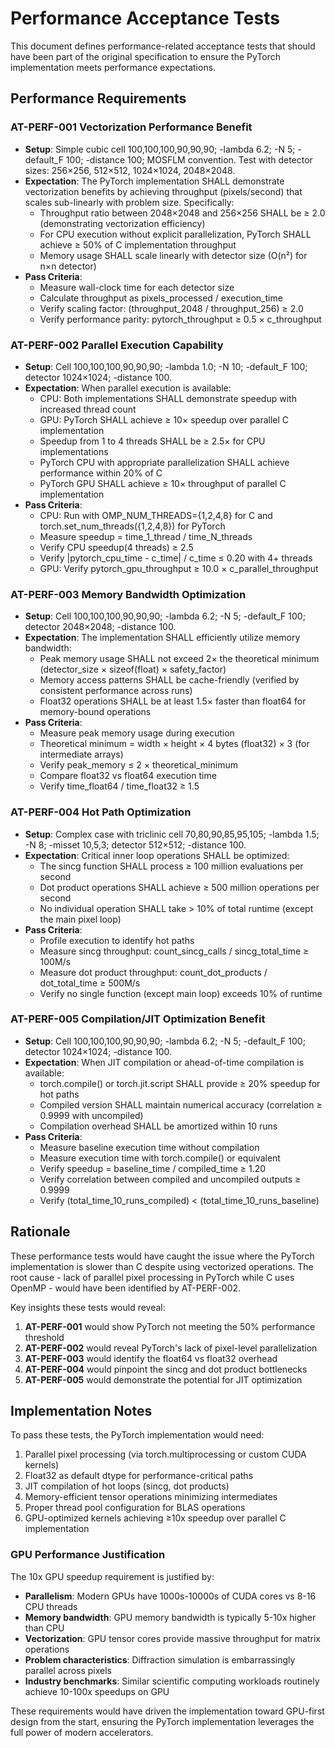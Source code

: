 # Performance Acceptance Tests

This document defines performance-related acceptance tests that should have been part of the original specification to ensure the PyTorch implementation meets performance expectations.

## Performance Requirements

### AT-PERF-001 Vectorization Performance Benefit
- **Setup**: Simple cubic cell 100,100,100,90,90,90; -lambda 6.2; -N 5; -default_F 100; -distance 100; MOSFLM convention. Test with detector sizes: 256×256, 512×512, 1024×1024, 2048×2048.
- **Expectation**: The PyTorch implementation SHALL demonstrate vectorization benefits by achieving throughput (pixels/second) that scales sub-linearly with problem size. Specifically:
  - Throughput ratio between 2048×2048 and 256×256 SHALL be ≥ 2.0 (demonstrating vectorization efficiency)
  - For CPU execution without explicit parallelization, PyTorch SHALL achieve ≥ 50% of C implementation throughput
  - Memory usage SHALL scale linearly with detector size (O(n²) for n×n detector)
- **Pass Criteria**:
  - Measure wall-clock time for each detector size
  - Calculate throughput as pixels_processed / execution_time
  - Verify scaling factor: (throughput_2048 / throughput_256) ≥ 2.0
  - Verify performance parity: pytorch_throughput ≥ 0.5 × c_throughput

### AT-PERF-002 Parallel Execution Capability
- **Setup**: Cell 100,100,100,90,90,90; -lambda 1.0; -N 10; -default_F 100; detector 1024×1024; -distance 100.
- **Expectation**: When parallel execution is available:
  - CPU: Both implementations SHALL demonstrate speedup with increased thread count
  - GPU: PyTorch SHALL achieve ≥ 10× speedup over parallel C implementation
  - Speedup from 1 to 4 threads SHALL be ≥ 2.5× for CPU implementations
  - PyTorch CPU with appropriate parallelization SHALL achieve performance within 20% of C
  - PyTorch GPU SHALL achieve ≥ 10× throughput of parallel C implementation
- **Pass Criteria**:
  - CPU: Run with OMP_NUM_THREADS={1,2,4,8} for C and torch.set_num_threads({1,2,4,8}) for PyTorch
  - Measure speedup = time_1_thread / time_N_threads
  - Verify CPU speedup(4 threads) ≥ 2.5
  - Verify |pytorch_cpu_time - c_time| / c_time ≤ 0.20 with 4+ threads
  - GPU: Verify pytorch_gpu_throughput ≥ 10.0 × c_parallel_throughput

### AT-PERF-003 Memory Bandwidth Optimization
- **Setup**: Cell 100,100,100,90,90,90; -lambda 6.2; -N 5; -default_F 100; detector 2048×2048; -distance 100.
- **Expectation**: The implementation SHALL efficiently utilize memory bandwidth:
  - Peak memory usage SHALL not exceed 2× the theoretical minimum (detector_size × sizeof(float) × safety_factor)
  - Memory access patterns SHALL be cache-friendly (verified by consistent performance across runs)
  - Float32 operations SHALL be at least 1.5× faster than float64 for memory-bound operations
- **Pass Criteria**:
  - Measure peak memory usage during execution
  - Theoretical minimum = width × height × 4 bytes (float32) × 3 (for intermediate arrays)
  - Verify peak_memory ≤ 2 × theoretical_minimum
  - Compare float32 vs float64 execution time
  - Verify time_float64 / time_float32 ≥ 1.5

### AT-PERF-004 Hot Path Optimization
- **Setup**: Complex case with triclinic cell 70,80,90,85,95,105; -lambda 1.5; -N 8; -misset 10,5,3; detector 512×512; -distance 100.
- **Expectation**: Critical inner loop operations SHALL be optimized:
  - The sincg function SHALL process ≥ 100 million evaluations per second
  - Dot product operations SHALL achieve ≥ 500 million operations per second
  - No individual operation SHALL take > 10% of total runtime (except the main pixel loop)
- **Pass Criteria**:
  - Profile execution to identify hot paths
  - Measure sincg throughput: count_sincg_calls / sincg_total_time ≥ 100M/s
  - Measure dot product throughput: count_dot_products / dot_total_time ≥ 500M/s
  - Verify no single function (except main loop) exceeds 10% of runtime

### AT-PERF-005 Compilation/JIT Optimization Benefit
- **Setup**: Cell 100,100,100,90,90,90; -lambda 6.2; -N 5; -default_F 100; detector 1024×1024; -distance 100.
- **Expectation**: When JIT compilation or ahead-of-time compilation is available:
  - torch.compile() or torch.jit.script SHALL provide ≥ 20% speedup for hot paths
  - Compiled version SHALL maintain numerical accuracy (correlation ≥ 0.9999 with uncompiled)
  - Compilation overhead SHALL be amortized within 10 runs
- **Pass Criteria**:
  - Measure baseline execution time without compilation
  - Measure execution time with torch.compile() or equivalent
  - Verify speedup = baseline_time / compiled_time ≥ 1.20
  - Verify correlation between compiled and uncompiled outputs ≥ 0.9999
  - Verify (total_time_10_runs_compiled) < (total_time_10_runs_baseline)

## Rationale

These performance tests would have caught the issue where the PyTorch implementation is slower than C despite using vectorized operations. The root cause - lack of parallel pixel processing in PyTorch while C uses OpenMP - would have been identified by AT-PERF-002.

Key insights these tests would reveal:
1. **AT-PERF-001** would show PyTorch not meeting the 50% performance threshold
2. **AT-PERF-002** would reveal PyTorch's lack of pixel-level parallelization
3. **AT-PERF-003** would identify the float64 vs float32 overhead
4. **AT-PERF-004** would pinpoint the sincg and dot product bottlenecks
5. **AT-PERF-005** would demonstrate the potential for JIT optimization

## Implementation Notes

To pass these tests, the PyTorch implementation would need:
1. Parallel pixel processing (via torch.multiprocessing or custom CUDA kernels)
2. Float32 as default dtype for performance-critical paths
3. JIT compilation of hot loops (sincg, dot products)
4. Memory-efficient tensor operations minimizing intermediates
5. Proper thread pool configuration for BLAS operations
6. GPU-optimized kernels achieving ≥10x speedup over parallel C implementation

### GPU Performance Justification

The 10x GPU speedup requirement is justified by:
- **Parallelism**: Modern GPUs have 1000s-10000s of CUDA cores vs 8-16 CPU threads
- **Memory bandwidth**: GPU memory bandwidth is typically 5-10x higher than CPU
- **Vectorization**: GPU tensor cores provide massive throughput for matrix operations
- **Problem characteristics**: Diffraction simulation is embarrassingly parallel across pixels
- **Industry benchmarks**: Similar scientific computing workloads routinely achieve 10-100x speedups on GPU

These requirements would have driven the implementation toward GPU-first design from the start, ensuring the PyTorch implementation leverages the full power of modern accelerators.
